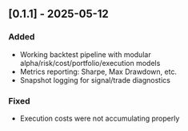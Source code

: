 ## [0.1.1] - 2025-05-12
### Added
- Working backtest pipeline with modular alpha/risk/cost/portfolio/execution models
- Metrics reporting: Sharpe, Max Drawdown, etc.
- Snapshot logging for signal/trade diagnostics

### Fixed
- Execution costs were not accumulating properly
